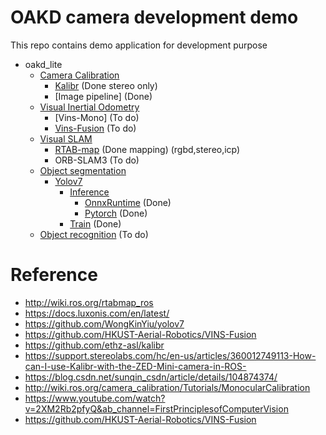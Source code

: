 # OAKD camera development demo

This repo contains demo application for development purpose

* oakd_lite
    * [Camera Calibration](/oakd_lite/camera_calibration)
        * [Kalibr]((https://github.com/ethz-asl/kalibr/tree/ae129257c97c77bae48f8ceddf01198749ecdd36)) (Done stereo only)
        * [Image pipeline] (Done)
    * [Visual Inertial Odometry](/oakd_lite/visual_inertial_odometry)
        * [Vins-Mono] (To do)
        * [Vins-Fusion](https://github.com/HKUST-Aerial-Robotics/VINS-Fusion/tree/be55a937a57436548ddfb1bd324bc1e9a9e828e0) (To do)
    * [Visual SLAM](/oakd_lite/visual_slam)
        * [RTAB-map](/oakd_lite/visual_slam/rtabmap) (Done mapping) (rgbd,stereo,icp)
        * ORB-SLAM3 (To do)
    * [Object segmentation](/oakd_lite/object_segmentation)
        * [Yolov7](/oakd_lite/object_segmentation/yolov7)
            * [Inference](/oakd_lite/object_segmentation/yolov7/inference)
                * [OnnxRuntime](/oakd_lite/object_segmentation/yolov7/inference/OnnxRuntime) (Done)
                * [Pytorch](/oakd_lite/object_segmentation/yolov7/inference/Pytorch) (Done)
            * [Train](https://github.com/laitathei/YOLOv7-Pytorch-Segmentation/tree/5ddbb5f1684cbca11779414e4fc2d8be01133379) (Done)
    * [Object recognition](/oakd_lite/object_recognition) (To do)


# Reference
- http://wiki.ros.org/rtabmap_ros
- https://docs.luxonis.com/en/latest/
- https://github.com/WongKinYiu/yolov7
- https://github.com/HKUST-Aerial-Robotics/VINS-Fusion
- https://github.com/ethz-asl/kalibr
- https://support.stereolabs.com/hc/en-us/articles/360012749113-How-can-I-use-Kalibr-with-the-ZED-Mini-camera-in-ROS-
- https://blog.csdn.net/sunqin_csdn/article/details/104874374/
- http://wiki.ros.org/camera_calibration/Tutorials/MonocularCalibration
- https://www.youtube.com/watch?v=2XM2Rb2pfyQ&ab_channel=FirstPrinciplesofComputerVision
- https://github.com/HKUST-Aerial-Robotics/VINS-Fusion
